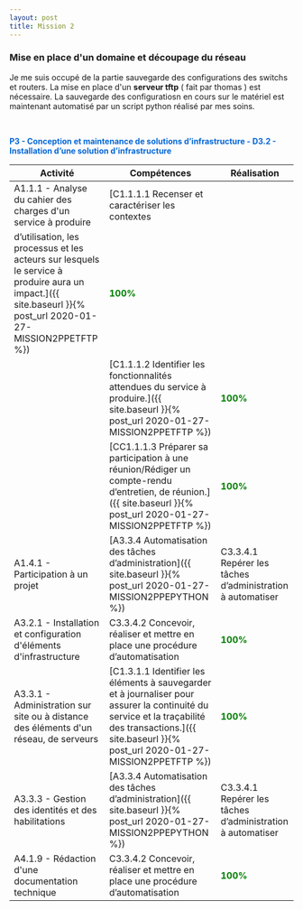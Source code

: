 ```yaml
---
layout: post
title: Mission 2
---
```


### __Mise en place d'un domaine et découpage du réseau__

Je me suis occupé de la partie sauvegarde des configurations des switchs et routers. La mise en place d'un __serveur tftp__ ( fait par thomas ) est nécessaire. La sauvegarde des configuratiosn en cours sur le matériel est maintenant automatisé par un script python réalisé par mes soins.

&nbsp;

<span style="color:#0366d6"><strong>P3 - Conception et maintenance de solutions d’infrastructure - D3.2 - Installation d’une solution d’infrastructure</strong></span>

| Activité | Compétences | Réalisation |
|----------|-------------|-------------|
| A1.1.1 - Analyse du cahier des charges d'un service à produire | [C1.1.1.1 Recenser et caractériser les contextes
d’utilisation, les processus et les acteurs sur lesquels le service à produire aura un impact.]({{ site.baseurl }}{% post_url 2020-01-27-MISSION2PPETFTP %}) | <span style="color:green"><strong>100%</strong></span> |
|| [C1.1.1.2 Identifier les fonctionnalités attendues du service à produire.]({{ site.baseurl }}{% post_url 2020-01-27-MISSION2PPETFTP %}) | <span style="color:green"><strong>100%</strong></span> |
|| [CC1.1.1.3 Préparer sa participation à une réunion/Rédiger un compte-rendu d’entretien, de réunion.]({{ site.baseurl }}{% post_url 2020-01-27-MISSION2PPETFTP %}) | <span style="color:green"><strong>100%</strong></span> |
|A1.4.1 - Participation à un projet | [A3.3.4 Automatisation des tâches d’administration]({{ site.baseurl }}{% post_url 2020-01-27-MISSION2PPEPYTHON %}) | C3.3.4.1 Repérer les tâches d’administration à automatiser | <span style="color:green"><strong>100%</strong></span> |
|A3.2.1 - Installation et configuration d'éléments d'infrastructure| C3.3.4.2 Concevoir, réaliser et mettre en place une procédure d’automatisation| <span style="color:green"><strong>100%</strong></span> 
| A3.3.1 - Administration sur site ou à distance des éléments d'un réseau, de serveurs | [C1.3.1.1 Identifier les éléments à sauvegarder et à journaliser pour assurer la continuité du service et la traçabilité des transactions.]({{ site.baseurl }}{% post_url 2020-01-27-MISSION2PPETFTP %}) | <span style="color:green"><strong>100%</strong></span> |
|A3.3.3 - Gestion des identités et des habilitations | [A3.3.4 Automatisation des tâches d’administration]({{ site.baseurl }}{% post_url 2020-01-27-MISSION2PPEPYTHON %}) | C3.3.4.1 Repérer les tâches d’administration à automatiser | <span style="color:green"><strong>100%</strong></span> |
|A4.1.9 - Rédaction d'une documentation technique| C3.3.4.2 Concevoir, réaliser et mettre en place une procédure d’automatisation| <span style="color:green"><strong>100%</strong></span> |




